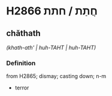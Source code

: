 # H2866 חֲתַת / חתת

## chăthath

_(khath-ath' | huh-TAHT | huh-TAHT)_

### Definition

from H2865; dismay; casting down; n-m

- terror
